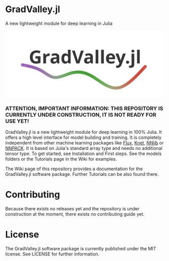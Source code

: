 # GradValley.jl
A new lightweight module for deep learning in Julia

![My Image](logo.png)

### ATTENTION, IMPORTANT INFORMATION: THIS REPOSITORY IS CURRENTLY UNDER CONSTRUCTION, IT IS NOT READY FOR USE YET!

GradValley.jl is a new lightweight module for deep learning in 100% Julia. It offers a high level interface for model building and training. It is completely independent from other machine learning packages like [Flux](https://github.com/FluxML/Flux.jl), [Knet](https://github.com/denizyuret/Knet.jl), [NNlib](https://github.com/FluxML/NNlib.jl) or [NNPACK](https://github.com/Maratyszcza/NNPACK). It is based on Julia's standard array type and needs no additional tensor type. To get started, see Installation and First steps. See the models folders or the Tutorials page in the Wiki for examples.

The Wiki page of this repository provides a documentation for the GradValley.jl software package. Further Tutorials can be also found there.

# Contributing
Because there exists no releases yet and the repository is under construction at the moment, there exists no contributing guide yet.

# License
The GradValley.jl software package is currently published under the MIT license. See LICENSE for further information.
